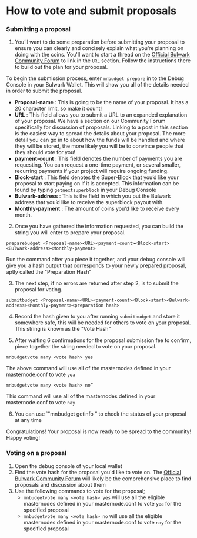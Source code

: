 # How to vote and submit proposals

### Submitting a proposal

1. You’ll want to do some preparation before submitting your proposal to ensure you can clearly and concisely explain what you’re planning on doing with the coins. 
You'll want to start a thread on the [Official Bulwark Community Forum](https://community.bulwarkcrypto.com/c/proposals) to link in the `URL` section. Follow the instructions there to build out the plan for your proposal.

To begin the submission process, enter `mnbudget prepare` in to the Debug Console in your Bulwark Wallet. This will show you all of the details needed in order to submit the proposal.  
   * **Proposal-name** : This is going to be the name of your proposal. It has a 20 character limit, so make it count!  
   * **URL** : This field allows you to submit a URL to an expanded explanation of your proposal. We have a section on our Community Forum specifically for discussion of proposals. Linking to a post in this section is the easiest way to spread the details about your proposal. The more detail you can go in to about how the funds will be handled and where they will be stored, the more likely you will be to convince people that they should vote for you!  
   * **payment-count** : This field denotes the number of payments you are requesting. You can request a one-time payment, or several smaller, recurring payments if your project will require ongoing funding.  
   * **Block-start** : This field denotes the Super-Block that you’d like your proposal to start paying on if it is accepted. This information can be found by typing `getnextsuperblock` in your Debug Console  
   * **Bulwark-address** : This is the field in which you put the Bulwark address that you’d like to receive the superblock payout with.  
   * **Monthly-payment** : The amount of coins you’d like to receive every month.  

2. Once you have gathered the information requested, you can build the string you will enter to prepare your proposal.
```
preparebudget <Proposal-name><URL><payment-count><Block-start><Bulwark-address><Monthly-payment>
```

Run the command after you piece it together, and your debug console will give you a hash output that corresponds to your newly prepared proposal, aptly called the "Preparation Hash"  

3. The next step, if no errors are returned after step 2, is to submit the proposal for voting.
```
submitbudget <Proposal-name><URL><payment-count><Block-start><Bulwark-address><Monthly-payment><preparation hash>
```

4. Record the hash given to you after running `submitbudget` and store it somewhere safe, this will be needed for others to vote on your proposal. This string is known as the "Vote Hash"

5. After waiting 6 confirmations for the proposal submission fee to confirm, piece together the string needed to vote on your proposal.
```
mnbudgetvote many <vote hash> yes
```
The above command will use all of the masternodes defined in your masternode.conf to vote `yea`
```
mnbudgetvote many <vote hash> no”
```
This command will use all of the masternodes defined in your masternode.conf to vote `nay`

6. You can use `"mnbudget getinfo <Proposal-Name>” to check the status of your proposal at any time

Congratulations! Your proposal is now ready to be spread to the community! Happy voting!


### Voting on a proposal
1. Open the debug console of your local wallet
2. Find the vote hash for the proposal you'd like to vote on. The [Official Bulwark Community Forum](https://community.bulwarkcrypto.com/c/proposals) will likely be the comprehensive place to find proposals and discussion about them
3. Use the following commands to vote for the proposal;
    * `mnbudgetvote many <vote hash> yes` will use all the eligible masternodes defined in your masternode.conf to vote `yea` for the specified proposal
    * `mnbudgetvote many <vote hash> no` will use all the eligible masternodes defined in your masternode.conf to vote `nay` for the specified proposal

